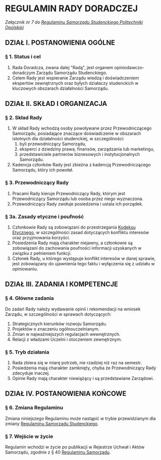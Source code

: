 ﻿# REGULAMIN RADY DORADCZEJ

*Załącznik nr 7 do [Regulaminu Samorządu Studenckiego Politechniki Opolskiej](./01-regulamin-sspo.md)*

## DZIAŁ I. POSTANOWIENIA OGÓLNE

### § 1. Status i cel
1. Rada Doradcza, zwana dalej "Radą", jest organem opiniodawczo-doradczym Zarządu Samorządu Studenckiego.
2. Celem Rady jest wspieranie Zarządu wiedzą i doświadczeniem ekspertów zewnętrznych oraz byłych działaczy studenckich w kluczowych obszarach działalności Samorządu.

## DZIAŁ II. SKŁAD I ORGANIZACJA

### § 2. Skład Rady
1. W skład Rady wchodzą osoby powoływane przez Przewodniczącego Samorządu, posiadające znaczące doświadczenie w obszarach istotnych dla działalności studenckiej, w szczególności:
    1) byli przewodniczący Samorządu,
    2) eksperci z dziedziny prawa, finansów, zarządzania lub marketingu,
    3) przedstawiciele partnerów biznesowych i instytucjonalnych Samorządu.
2. Kadencja członków Rady jest zbieżna z kadencją Przewodniczącego Samorządu, który ich powołał.

### § 3. Przewodniczący Rady
1. Pracami Rady kieruje Przewodniczący Rady, którym jest Przewodniczący Samorządu lub osoba przez niego wyznaczona.
2. Przewodniczący Rady zwołuje posiedzenia i ustala ich porządek.

### § 3a. Zasady etyczne i poufność
1. Członkowie Rady są zobowiązani do przestrzegania [Kodeksu Etycznego](03-kodeks-etyczny.md), w szczególności zasad dotyczących konfliktu interesów oraz przyjmowania korzyści.
2. Posiedzenia Rady mają charakter niejawny, a członkowie są zobowiązani do zachowania poufności informacji uzyskanych w związku z pełnieniem funkcji.
3. Członek Rady, u którego występuje konflikt interesów w danej sprawie, jest zobowiązany do ujawnienia tego faktu i wyłączenia się z udziału w opiniowaniu.

## DZIAŁ III. ZADANIA I KOMPETENCJE

### § 4. Główne zadania
Do zadań Rady należy wydawanie opinii i rekomendacji na wniosek Zarządu, w szczególności w sprawach dotyczących:
1. Strategicznych kierunków rozwoju Samorządu.
2. Projektów o znaczeniu ogólnouczelnianym.
3. Zmian w najważniejszych regulacjach wewnętrznych.
4. Relacji z władzami Uczelni i otoczeniem zewnętrznym.

### § 5. Tryb działania
1. Rada zbiera się w miarę potrzeb, nie rzadziej niż raz na semestr.
2. Posiedzenia mają charakter zamknięty, chyba że Przewodniczący Rady zdecyduje inaczej.
3. Opinie Rady mają charakter niewiążący i są przedstawiane Zarządowi.

## DZIAŁ IV. POSTANOWIENIA KOŃCOWE

### § 6. Zmiana Regulaminu
Zmiana niniejszego Regulaminu może nastąpić w trybie przewidzianym dla zmiany [Regulaminu Samorządu Studenckiego](01-regulamin-sspo.md).

### § 7. Wejście w życie
Regulamin wchodzi w życie po publikacji w Rejestrze Uchwał i Aktów Samorządu, zgodnie z § 40 [Regulaminu Samorządu](01-regulamin-sspo.md).



